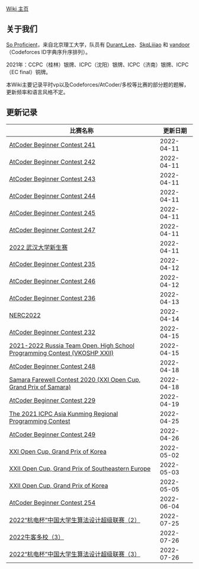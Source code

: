 [Wiki 主页](https://skqliao.github.io)

## 关于我们

[So Proficient](https://skqliao.github.io/https://codeforces.com/team/91336)，来自北京理工大学，队员有 [Durant_Lee](https://skqliao.github.io/https://codeforces.com/profile/Durant_Lee)、[SkqLiiiao](https://skqliao.github.io/https://codeforces.com/profile/SkqLiiiao) 和 [vandoor](https://skqliao.github.io/https://codeforces.com/profile/vandoor)（Codeforces ID字典序升序排列）。

2021年：CCPC（桂林）银牌、ICPC（沈阳）银牌、ICPC（济南）银牌、ICPC（EC final）铜牌。

本Wiki主要记录平时vp以及Codeforces/AtCoder/多校等比赛的部分题的题解，更新频率和语言风格不定。

## 更新记录

| 比赛名称                                                                                                                | 更新日期   |
| ----------------------------------------------------------------------------------------------------------------------- | ---------- |
| [AtCoder Beginner Contest 241](https://skqliao.github.io/atcoder/abc/abc241/)                                           | 2022-04-11 |
| [AtCoder Beginner Contest 242](https://skqliao.github.io/atcoder/abc/abc242/)                                           | 2022-04-11 |
| [AtCoder Beginner Contest 243](https://skqliao.github.io/atcoder/abc/abc243/)                                           | 2022-04-11 |
| [AtCoder Beginner Contest 244](https://skqliao.github.io/atcoder/abc/abc244/)                                           | 2022-04-11 |
| [AtCoder Beginner Contest 245](https://skqliao.github.io/atcoder/abc/abc245/)                                           | 2022-04-11 |
| [AtCoder Beginner Contest 247](https://skqliao.github.io/atcoder/abc/abc247/)                                           | 2022-04-11 |
| [2022 武汉大学新生赛](https://skqliao.github.io/contests/whu-2022-fresh/)                                               | 2022-04-11 |
| [AtCoder Beginner Contest 235](https://skqliao.github.io/atcoder/abc/abc235/)                                           | 2022-04-12 |
| [AtCoder Beginner Contest 246](https://skqliao.github.io/atcoder/abc/abc246/)                                           | 2022-04-12 |
| [AtCoder Beginner Contest 236](https://skqliao.github.io/atcoder/abc/abc236/)                                           | 2022-04-13 |
| [NERC2022](https://skqliao.github.io/contests/nerc2022/)                                                                | 2022-04-14 |
| [AtCoder Beginner Contest 232](https://skqliao.github.io/atcoder/abc/abc232/)                                           | 2022-04-15 |
| [2021-2022 Russia Team Open, High School Programming Contest (VKOSHP XXII)](https://skqliao.github.io/vp/cf-gym-103483) | 2022-04-15 |
| [AtCoder Beginner Contest 248](https://skqliao.github.io/atcoder/abc/abc248/)                                           | 2022-04-18 |
| [Samara Farewell Contest 2020 (XXI Open Cup, Grand Prix of Samara)](https://skqliao.github.io/vp/cf-gym-102916)         | 2022-04-18 |
| [AtCoder Beginner Contest 229](https://skqliao.github.io/atcoder/abc/abc229/)                                           | 2022-04-19 |
| [The 2021 ICPC Asia Kunming Regional Programming Contest](https://skqliao.github.io/vp/nowcoder-32708)                  | 2022-04-25 |
| [AtCoder Beginner Contest 249](https://skqliao.github.io/atcoder/abc/abc249/)                                           | 2022-04-26 |
| [XXI Open Cup, Grand Prix of Korea](https://skqliao.github.io/vp/cf-gym-102759)                                         | 2022-05-02 |
| [XXII Open Cup, Grand Prix of Southeastern Europe](https://skqliao.github.io/vp/cf-gym-103439)                          | 2022-05-03 |
| [XXII Open Cup, Grand Prix of Korea](https://skqliao.github.io/vp/cf-gym-103371)                                        | 2022-05-05 |
| [AtCoder Beginner Contest 254](https://skqliao.github.io/atcoder/abc/abc254/)                                           | 2022-06-04 |
| [2022“杭电杯”中国大学生算法设计超级联赛（2）](http://acm.hdu.edu.cn/contest/problems?cid=1045)                          | 2022-07-25 |
| [2022牛客多校（3）](https://ac.nowcoder.com/acm/contest/33188)                                                          | 2022-07-26 |
| [2022“杭电杯”中国大学生算法设计超级联赛（3）](http://acm.hdu.edu.cn/contest/problems?cid=1046)                          | 2022-07-26 |